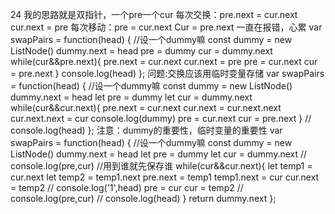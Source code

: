 24
我的思路就是双指针，一个pre一个cur
每次交换：pre.next = cur.next
cur.next = pre
每次移动：pre = cur.next
Cur = pre.next
一直在报错，心累
var swapPairs = function(head) {
    //设一个dummy嘛
    const dummy = new ListNode()
    dummy.next = head
    pre = dummy
    cur = dummy.next
    while(cur&&pre.next){
        pre.next = cur.next
        cur.next = pre
        pre = cur.next
        cur = pre.next
    }
    console.log(head)
};
问题:交换应该用临时变量存储
var swapPairs = function(head) {
    //设一个dummy嘛
    const dummy = new ListNode()
    dummy.next = head
    let pre = dummy
    let cur = dummy.next
    while(cur&&cur.next){
        pre.next = cur.next
        cur.next = cur.next.next
        cur.next.next = cur
        console.log(dummy)
        pre = cur.next
        cur = pre.next
    }
    // console.log(head)
};
注意：dummy的重要性，临时变量的重要性
var swapPairs = function(head) {
    //设一个dummy嘛
    const dummy = new ListNode()
    dummy.next = head
    let pre = dummy
    let cur = dummy.next
    // console.log(pre,cur)
    //用到谁就先保存谁
    while(cur&&cur.next){
        let temp1 = cur.next
        let temp2 = temp1.next
        pre.next = temp1
        temp1.next = cur
        cur.next = temp2
        // console.log('1',head)
        pre = cur
        cur = temp2
        // console.log(pre,cur)
        // console.log(head)
    }
    return dummy.next
};